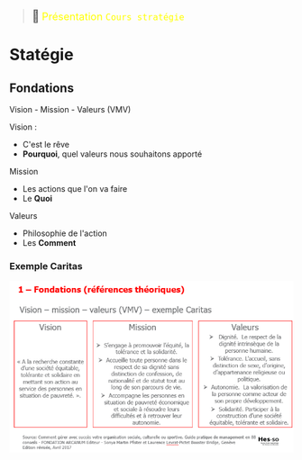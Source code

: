 > <span style="font-size: 1.5em">📖</span> <span style="color: yellow; font-size: 1.3em;">Présentation `Cours stratégie`</span>


# Statégie

## Fondations

Vision - Mission - Valeurs (VMV)

Vision :
- C'est le rêve
- **Pourquoi**, quel valeurs nous souhaitons apporté

Mission
- Les actions que l'on va faire
- Le **Quoi**
  
Valeurs
- Philosophie de l'action
- Les **Comment** 

### Exemple Caritas
![](Screen/2022-10-07-09-20-01.png)